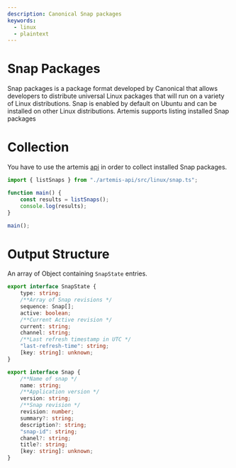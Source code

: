 ```yaml
---
description: Canonical Snap packages
keywords:
  - linux
  - plaintext
---
```


# Snap Packages

Snap packages is a package format developed by Canonical that allows developers
to distribute universal Linux packages that will run on a variety of Linux
distributions. Snap is enabled by default on Ubuntu and can be installed on
other Linux distributions. Artemis supports listing installed Snap packages

# Collection

You have to use the artemis [api](../../API/overview.md) in order to collect
installed Snap packages.

```typescript
import { listSnaps } from "./artemis-api/src/linux/snap.ts";

function main() {
    const results = listSnaps();
    console.log(results);
}

main();
```

# Output Structure

An array of Object containing `SnapState` entries.

```typescript
export interface SnapState {
    type: string;
    /**Array of Snap revisions */
    sequence: Snap[];
    active: boolean;
    /**Current Active revision */
    current: string;
    channel: string;
    /**Last refresh timestamp in UTC */
    "last-refresh-time": string;
    [key: string]: unknown;
}

export interface Snap {
    /**Name of snap */
    name: string;
    /**Application version */
    version: string;
    /**Snap revision */
    revision: number;
    summary?: string;
    description?: string;
    "snap-id": string;
    chanel?: string;
    title?: string;
    [key: string]: unknown;
}
```
